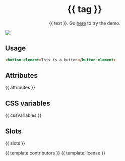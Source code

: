 <h1 align="center">{{ tag }}</h1>
<p align="center">{{ text }}. Go <a href="{{ demo }}">here</a> to try the demo.</p>

<a href="{{ demo }}">
  <img src="https://raw.githubusercontent.com/andreasbm/elements/master/screenshots/button/default.png?token=AF-iBX1UJdakDTBesGI7uTzbgKAsxydoks5cgqh5wA%3D%3D" />
<a/>

## Usage

```html
<button-element>This is a button</button-element>
```

## Attributes

{{ attributes }}

## CSS variables

{{ cssVariables }}

## Slots

{{ slots }}

{{ template:contributors }}
{{ template:license }}
